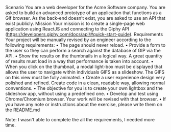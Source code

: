 Scenario
You are a web developer for the Acme Software company. You are asked to build an advanced prototype of an
application that functions as a Gif browser. As the back-end doesn’t exist, you are asked to use an API that
exist publicly.
Mission
Your mission is to create a single-page web application using ReactJS and connecting to the Giphy API
(https://developers.giphy.com/docs/api/#quick-start-guide).
Requirements
Your project will be manually revised by an engineer according to the following requirements:
• The page should never reload.
• Provide a form to the user so they can perform a search against the database of GIP via the API.
• Show the results on the thumbnails in a logical way. A great quantity of results must load in a way that
performance is taken into account.
• When you click on the thumbnail, a modal light-box must be displayed that allows the user to navigate
within individuals GIFS as a slideshow. The GIFS on this view must be fully animated.
• Create a user experience design very polished and refined.
Create code in a clean, readable way, allowing normal conventions.
• The objective for you is to create your own lightbox and the slideshow app, without using a predefined
one.
• Develop and test using Chrome/Chromium browser. Your work will be revised with that browser.
• If you have any note or instructions about the exercise, please write them on the README.md


Note: I wasn't able to complete the all the requirements, I needed more time.
